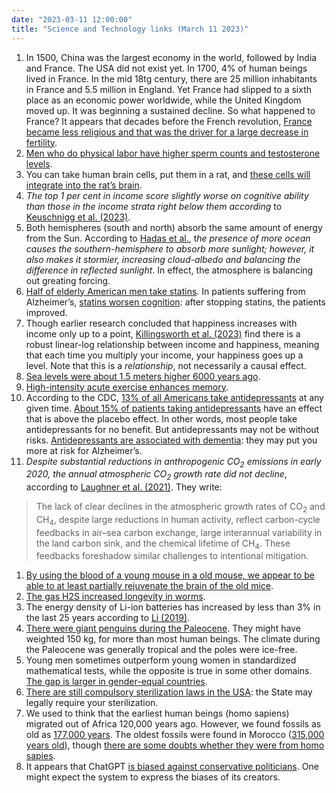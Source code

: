 ```yaml
---
date: "2023-03-11 12:00:00"
title: "Science and Technology links (March 11 2023)"
---
```




1. In 1500, China was the largest economy in the world, followed by India and France. The USA did not exist yet. In 1700, 4% of human beings lived in France. In the mid 18tg century, there are 25 million inhabitants in France and 5.5 million in England. Yet France had slipped to a sixth place as an economic power worldwide, while the United Kingdom moved up. It was beginning a sustained decline. So what happened to France? It appears that decades before the French revolution, [France became less religious and that was the driver for a large decrease in fertility](https://worksinprogress.co/issue/frances-baby-bust).
1. [Men who do physical labor have higher sperm counts and testosterone levels](https://hms.harvard.edu/news/physically-demanding-work-tied-male-fertility).
1. You can take human brain cells, put them in a rat, and [these cells will integrate into the rat&rsquo;s brain](https://www.cell.com/cell-stem-cell/fulltext/S1934-5909(23)00004-8).
1. <em>The top 1 per cent in income score slightly worse on cognitive ability than those in the income strata right below them according</em> to [Keuschnigg et al. (2023)](https://academic.oup.com/esr/advance-article/doi/10.1093/esr/jcac076/7008955?login=true).
1. Both hemispheres (south and north) absorb the same amount of energy from the Sun. According to [Hadas et al.](https://www.pnas.org/doi/10.1073/pnas.2208778120), t<em>he presence of more ocean causes the southern-hemisphere to absorb more sunlight; however, it also makes it stormier, increasing cloud-albedo and balancing the difference in reflected sunlight</em>. In effect, the atmosphere is balancing out greating forcing.
1. [Half of elderly American men take statins](https://www.health.harvard.edu/blog/statin-use-is-up-cholesterol-levels-are-down-are-americans-hearts-benefiting-201104151518). In patients suffering from Alzheimer&rsquo;s, [statins worsen cognition](https://www.sciencedirect.com/science/article/abs/pii/S1543594612001092): after stopping statins, the patients improved.
1. Though earlier research concluded that happiness increases with income only up to a point, [Killingsworth et al. (2023)](https://www.pnas.org/doi/10.1073/pnas.2208661120) find there is a robust linear-log relationship between income and happiness, meaning that each time you multiply your income, your happiness goes up a level. Note that this is a <em>relationship</em>, not necessarily a causal effect.
1. [Sea levels were about 1.5 meters higher 6000 years ago](https://www.sciencedirect.com/science/article/pii/S1385110123000199?ref=pdf_download&amp;fr=RR-2&amp;rr=7a16aa782e4486f3).
1. [High-intensity acute exercise enhances memory](https://www.ncbi.nlm.nih.gov/pmc/articles/PMC7957845/).
1. According to the CDC, [13% of all Americans take antidepressants](https://bpr.berkeley.edu/2021/11/07/americas-epidemic-of-antidepressants/) at any given time. [About 15% of patients taking antidepressants](https://www.bmj.com/content/378/bmj-2021-067606) have an effect that is above the placebo effect. In other words, most people take antidepressants for no benefit. But antidepressants may not be without risks. [Antidepressants are associated with dementia](https://onlinelibrary.wiley.com/doi/full/10.1002/da.22584): they may put you more at risk for Alzheimer&rsquo;s.
1. <em>Despite substantial reductions in anthropogenic CO<sub>2</sub> emissions in early 2020, the annual atmospheric CO<sub>2</sub> growth rate did not decline</em>, according to [Laughner et al. (2021)](https://www.pnas.org/doi/10.1073/pnas.2109481118). They write:<br/>

> The lack of clear declines in the atmospheric growth rates of CO<sub>2</sub> and CH<sub>4</sub>, despite large reductions in human activity, reflect carbon-cycle feedbacks in air–sea carbon exchange, large interannual variability in the land carbon sink, and the chemical lifetime of CH<sub>4</sub>. These feedbacks foreshadow similar challenges to intentional mitigation.

1. [By using the blood of a young mouse in a old mouse, we appear to be able to at least partially rejuvenate the brain of the old mice](https://www.nature.com/articles/s43587-023-00373-6).
1. [The gas H2S increased longevity in worms](https://www.ncbi.nlm.nih.gov/pmc/articles/PMC9912355/).
1. The energy density of Li-ion batteries has increased by less than 3% in the last 25 years according to [Li (2019)](https://www.sciencedirect.com/science/article/pii/S2542435119301680).
1. [There were giant penguins during the Paleocene](https://www.cambridge.org/core/journals/journal-of-paleontology/article/abs/largestknown-fossil-penguin-provides-insight-into-the-early-evolution-of-sphenisciform-body-size-and-flipper-anatomy/8D4A78B2CA0A716134F8E60169A633FD). They might have weighted 150 kg, for more than most human beings. The climate during the Paleocene was generally tropical and the poles were ice-free.
1. Young men sometimes outperform young women in standardized mathematical tests, while the opposite is true in some other domains. [The gap is larger in gender-equal countries](https://www.frontiersin.org/articles/10.3389/fpsyg.2023.1105234/full).
1. [There are still compulsory sterilization laws in the USA](https://www.sltrib.com/news/2022/08/18/though-its-rarely-used-utah/): the State may legally require your sterilization.
1. We used to think that the earliest human beings (homo sapiens) migrated out of Africa 120,000 years ago. However, we found fossils as old as [177,000 years](https://www.science.org/doi/10.1126/science.aap8369). The oldest fossils were found in Morocco ([315,000 years old](https://www.nature.com/articles/nature.2017.22114)), though [there are some doubts whether they were from homo sapies](https://onlinelibrary.wiley.com/doi/full/10.1002/evan.21955).
1. It appears that ChatGPT [is biased against conservative politicians](https://papers.ssrn.com/sol3/papers.cfm?abstract_id=4359405). One might expect the system to express the biases of its creators.


